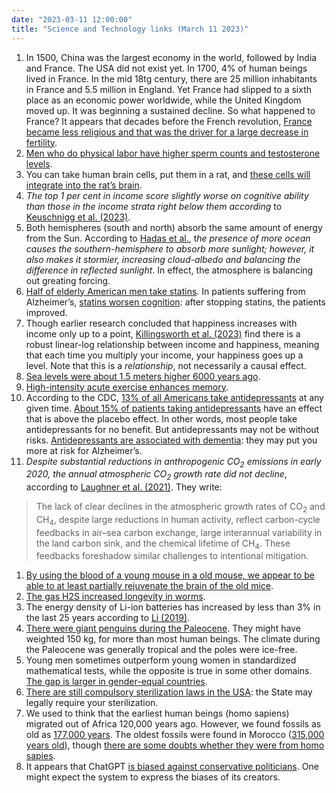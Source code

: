 ```yaml
---
date: "2023-03-11 12:00:00"
title: "Science and Technology links (March 11 2023)"
---
```




1. In 1500, China was the largest economy in the world, followed by India and France. The USA did not exist yet. In 1700, 4% of human beings lived in France. In the mid 18tg century, there are 25 million inhabitants in France and 5.5 million in England. Yet France had slipped to a sixth place as an economic power worldwide, while the United Kingdom moved up. It was beginning a sustained decline. So what happened to France? It appears that decades before the French revolution, [France became less religious and that was the driver for a large decrease in fertility](https://worksinprogress.co/issue/frances-baby-bust).
1. [Men who do physical labor have higher sperm counts and testosterone levels](https://hms.harvard.edu/news/physically-demanding-work-tied-male-fertility).
1. You can take human brain cells, put them in a rat, and [these cells will integrate into the rat&rsquo;s brain](https://www.cell.com/cell-stem-cell/fulltext/S1934-5909(23)00004-8).
1. <em>The top 1 per cent in income score slightly worse on cognitive ability than those in the income strata right below them according</em> to [Keuschnigg et al. (2023)](https://academic.oup.com/esr/advance-article/doi/10.1093/esr/jcac076/7008955?login=true).
1. Both hemispheres (south and north) absorb the same amount of energy from the Sun. According to [Hadas et al.](https://www.pnas.org/doi/10.1073/pnas.2208778120), t<em>he presence of more ocean causes the southern-hemisphere to absorb more sunlight; however, it also makes it stormier, increasing cloud-albedo and balancing the difference in reflected sunlight</em>. In effect, the atmosphere is balancing out greating forcing.
1. [Half of elderly American men take statins](https://www.health.harvard.edu/blog/statin-use-is-up-cholesterol-levels-are-down-are-americans-hearts-benefiting-201104151518). In patients suffering from Alzheimer&rsquo;s, [statins worsen cognition](https://www.sciencedirect.com/science/article/abs/pii/S1543594612001092): after stopping statins, the patients improved.
1. Though earlier research concluded that happiness increases with income only up to a point, [Killingsworth et al. (2023)](https://www.pnas.org/doi/10.1073/pnas.2208661120) find there is a robust linear-log relationship between income and happiness, meaning that each time you multiply your income, your happiness goes up a level. Note that this is a <em>relationship</em>, not necessarily a causal effect.
1. [Sea levels were about 1.5 meters higher 6000 years ago](https://www.sciencedirect.com/science/article/pii/S1385110123000199?ref=pdf_download&amp;fr=RR-2&amp;rr=7a16aa782e4486f3).
1. [High-intensity acute exercise enhances memory](https://www.ncbi.nlm.nih.gov/pmc/articles/PMC7957845/).
1. According to the CDC, [13% of all Americans take antidepressants](https://bpr.berkeley.edu/2021/11/07/americas-epidemic-of-antidepressants/) at any given time. [About 15% of patients taking antidepressants](https://www.bmj.com/content/378/bmj-2021-067606) have an effect that is above the placebo effect. In other words, most people take antidepressants for no benefit. But antidepressants may not be without risks. [Antidepressants are associated with dementia](https://onlinelibrary.wiley.com/doi/full/10.1002/da.22584): they may put you more at risk for Alzheimer&rsquo;s.
1. <em>Despite substantial reductions in anthropogenic CO<sub>2</sub> emissions in early 2020, the annual atmospheric CO<sub>2</sub> growth rate did not decline</em>, according to [Laughner et al. (2021)](https://www.pnas.org/doi/10.1073/pnas.2109481118). They write:<br/>

> The lack of clear declines in the atmospheric growth rates of CO<sub>2</sub> and CH<sub>4</sub>, despite large reductions in human activity, reflect carbon-cycle feedbacks in air–sea carbon exchange, large interannual variability in the land carbon sink, and the chemical lifetime of CH<sub>4</sub>. These feedbacks foreshadow similar challenges to intentional mitigation.

1. [By using the blood of a young mouse in a old mouse, we appear to be able to at least partially rejuvenate the brain of the old mice](https://www.nature.com/articles/s43587-023-00373-6).
1. [The gas H2S increased longevity in worms](https://www.ncbi.nlm.nih.gov/pmc/articles/PMC9912355/).
1. The energy density of Li-ion batteries has increased by less than 3% in the last 25 years according to [Li (2019)](https://www.sciencedirect.com/science/article/pii/S2542435119301680).
1. [There were giant penguins during the Paleocene](https://www.cambridge.org/core/journals/journal-of-paleontology/article/abs/largestknown-fossil-penguin-provides-insight-into-the-early-evolution-of-sphenisciform-body-size-and-flipper-anatomy/8D4A78B2CA0A716134F8E60169A633FD). They might have weighted 150 kg, for more than most human beings. The climate during the Paleocene was generally tropical and the poles were ice-free.
1. Young men sometimes outperform young women in standardized mathematical tests, while the opposite is true in some other domains. [The gap is larger in gender-equal countries](https://www.frontiersin.org/articles/10.3389/fpsyg.2023.1105234/full).
1. [There are still compulsory sterilization laws in the USA](https://www.sltrib.com/news/2022/08/18/though-its-rarely-used-utah/): the State may legally require your sterilization.
1. We used to think that the earliest human beings (homo sapiens) migrated out of Africa 120,000 years ago. However, we found fossils as old as [177,000 years](https://www.science.org/doi/10.1126/science.aap8369). The oldest fossils were found in Morocco ([315,000 years old](https://www.nature.com/articles/nature.2017.22114)), though [there are some doubts whether they were from homo sapies](https://onlinelibrary.wiley.com/doi/full/10.1002/evan.21955).
1. It appears that ChatGPT [is biased against conservative politicians](https://papers.ssrn.com/sol3/papers.cfm?abstract_id=4359405). One might expect the system to express the biases of its creators.


